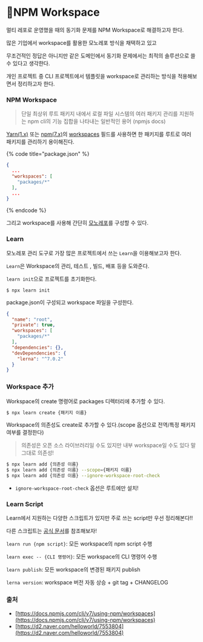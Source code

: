 # NPM Workspace

멀티 레포로 운영했을 때의 동기화 문제를 NPM Workspace로 해결하고자 한다.

많은 기업에서 workspace를 활용한 모노레포 방식을 채택하고 있고

무조건적인 정답은 아니지만 같은 도메인에서 동기화 문제에서는 최적의 솔루션으로 쓸 수 있다고 생각한다.

개인 프로젝트 중 CLI 프로젝트에서 템플릿을 workspace로 관리하는 방식을 적용해보면서 정리하고자 한다.



### NPM Workspace

> 단일 최상위 루트 패키지 내에서 로컬 파일 시스템의 여러 패키지 관리를 지원하는 npm cli의 기능 집합을 나타내는 일반적인 용어 (npmjs docs)

[Yarn(1.x)](https://classic.yarnpkg.com/lang/en/docs/workspaces/) 또는 [npm(7.x)](https://docs.npmjs.com/cli/v7/using-npm/workspaces)의 [workspaces](https://yarnpkg.com/features/workspaces) 필드를 사용하면 한 패키지를 루트로 여러 패키지를 관리하기 용이해진다.

{% code title="package.json" %}
```json
{
  ...
  "workspaces": [
    "packages/*"
  ],
  ...
}

```
{% endcode %}

그리고 workspace를 사용해 간단히 [모노레포](https://yarnpkg.com/advanced/lexicon#monorepository)를 구성할 수 있다.&#x20;



### Learn

모노레포 관리 도구로 가장 많은 프로젝트에서 쓰는 `Learn`을 이용해보고자 한다.

`Learn`은 Workspace의 관리, 테스트 , 빌드, 배포 등을 도와준다.



`learn init`으로 프로젝트를 초기화한다.

```
$ npx learn init
```



package.json이 구성되고 workspace 파일을 구성한다.

```json
{
  "name": "root",
  "private": true,
  "workspaces": [
    "packages/*"
  ],
  "dependencies": {},
  "devDependencies": {
    "lerna": "^7.0.2"
  }
}

```



### Workspace 추가

Workspace의 create 명령어로 packages 디렉터리에 추가할 수 있다.

```bash
$ npx learn create {패키지 이름}
```



Workspace의 의존성도 create로 추가할 수 있다.(scope 옵션으로 전역/특정 패키지 여부를 결정한다)

> 의존성은 오픈 소스 라이브러리일 수도 있지만 내부 workspace일 수도 있다 말 그대로 의존성!

```bash
$ npx learn add {의존성 이름}
$ npx learn add {의존성 이름} --scope={패키지 이름}
$ npx learn add {의존성 이름} --ignore-workspace-root-check
```

* `ignore-workspace-root-check` 옵션은 루트에만 설치!



### Learn Script

Learn에서 지원하는 다양한 스크립트가 있지만 주로 쓰는 script만 우선 정리해본다!!

다른 스크립트는 [공식 문서](https://lerna.js.org/docs/api-reference/commands)를 참조해보자!



`learn run {npm script}`: 모든 workspace의 npm script 수행

`learn exec -- {CLI 명령어}`: 모든 workspace의 CLI 명령어 수행

`learn publish`: 모든 workspace의 변경된 패키지 publish

`lerna version`: workspace 버전 자동 상승 + git tag + CHANGELOG





### 출처

* [https://docs.npmjs.com/cli/v7/using-npm/workspaces](https://docs.npmjs.com/cli/v7/using-npm/workspaces)
* [https://d2.naver.com/helloworld/7553804](https://d2.naver.com/helloworld/7553804)
